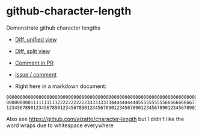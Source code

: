 # github-character-length

Demonstrate github character lengths

* [Diff, unified view](https://github.com/martinus/github-character-length/commit/4c9d80500c7c1e69d74bd238718712646b73dd46?diff=unified)
* [Diff, split view](https://github.com/martinus/github-character-length/commit/4c9d80500c7c1e69d74bd238718712646b73dd46?diff=split)
* [Comment in PR](https://github.com/martinus/github-character-length/pull/2)
* [Issue / comment](https://github.com/martinus/github-character-length/issues/1)

* Right here in a markdown document:

```
0000000000000000000000000000000000000000000000000000000000000000000000000000000000000000000000000001111111111111111111111111111111111111111111111111111111111111111111111111111111111111111111111111111
0000000001111111111222222222223333333334444444444555555555566666666667777777777888888888899999999990000000000111111111122222222222333333333444444444455555555556666666666777777777788888888889999999999
1234567890123456789012345678901234567890123456789012345678901234567890123456789012345678901234567890123456789012345678901234567890123456789012345678901234567890123456789012345678901234567890123456789
```


Also see https://github.com/aizatto/character-length but I didn't like the word wraps due to whitespace everywhere
